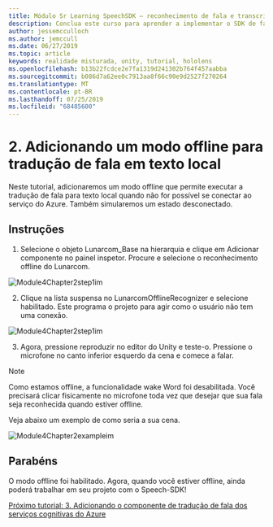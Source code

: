 ```yaml
---
title: Módulo Sr Learning SpeechSDK – reconhecimento de fala e transcrição
description: Conclua este curso para aprender a implementar o SDK de fala do Azure em um aplicativo de realidade misturada.
author: jessemcculloch
ms.author: jemccull
ms.date: 06/27/2019
ms.topic: article
keywords: realidade misturada, unity, tutorial, hololens
ms.openlocfilehash: b13b22fcdce2e7fa1319d241302b764f457aabba
ms.sourcegitcommit: b086d7a62ee0c7913aa8f66c90e9d2527f270264
ms.translationtype: MT
ms.contentlocale: pt-BR
ms.lasthandoff: 07/25/2019
ms.locfileid: "68485600"
---
```

# <a name="2----adding-an-offline-mode-for-local-speech-to-text-translation"></a>2.    Adicionando um modo offline para tradução de fala em texto local

Neste tutorial, adicionaremos um modo offline que permite executar a tradução de fala para texto local quando não for possível se conectar ao serviço do Azure. Também simularemos  um estado desconectado.

## <a name="instructions"></a>Instruções

1. Selecione o objeto Lunarcom_Base na hierarquia e clique em Adicionar componente no painel inspetor. Procure e selecione o reconhecimento offline do Lunarcom.

![Module4Chapter2step1im](images/module4chapter2step1im.PNG)

2. Clique na lista suspensa no LunarcomOfflineRecognizer e selecione habilitado. Este programa o projeto para agir como o usuário não tem uma conexão. 

![Module4Chapter2step1im](images/module4chapter2step2im.PNG)

3. Agora, pressione reproduzir no editor do Unity e teste-o. Pressione o microfone no canto inferior esquerdo da cena e comece a falar. 

> [!NOTE]
> Como estamos offline, a funcionalidade wake Word foi desabilitada. Você precisará clicar fisicamente no microfone toda vez que desejar que sua fala seja reconhecida quando estiver offline. 

Veja abaixo um exemplo de como seria a sua cena.

![Module4Chapter2exampleim](images/module4chapter2exampleim.PNG)

## <a name="congratulations"></a>Parabéns

O modo offline foi habilitado. Agora, quando você estiver offline, ainda poderá trabalhar em seu projeto com o Speech-SDK! 


[Próximo tutorial: 3.  Adicionando o componente de tradução de fala dos serviços cognitivas do Azure](mrlearning-speechSDK-ch3.md)


